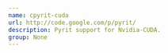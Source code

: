 ```yaml
---
name: cpyrit-cuda
url: http://code.google.com/p/pyrit/
description: Pyrit support for Nvidia-CUDA.
group: None
---
```

